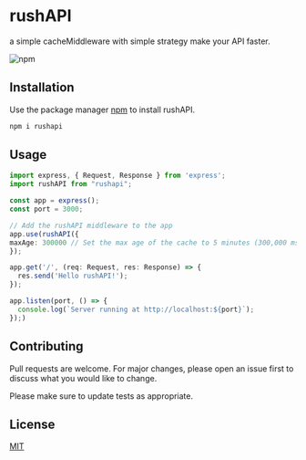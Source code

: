 # rushAPI

a simple cacheMiddleware with simple strategy make your API faster.

<img alt="npm" src="https://img.shields.io/npm/v/rushAPI">

## Installation

Use the package manager [npm](https://www.npmjs.com/) to install rushAPI.

```bash
npm i rushapi
```

## Usage

```typescript
import express, { Request, Response } from 'express';
import rushAPI from "rushapi";

const app = express();
const port = 3000;

// Add the rushAPI middleware to the app
app.use(rushAPI({
maxAge: 300000 // Set the max age of the cache to 5 minutes (300,000 ms)
}); 

app.get('/', (req: Request, res: Response) => {
  res.send('Hello rushAPI!');
});

app.listen(port, () => {
  console.log(`Server running at http://localhost:${port}`);
});)
```

## Contributing

Pull requests are welcome. For major changes, please open an issue first
to discuss what you would like to change.

Please make sure to update tests as appropriate.

## License

[MIT](https://choosealicense.com/licenses/mit/)
